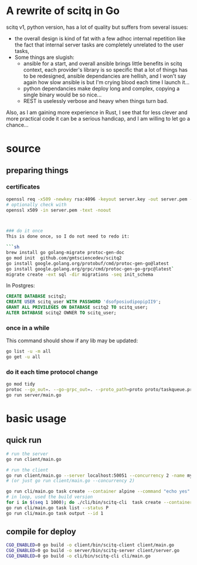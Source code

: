 # A rewrite of scitq in Go

scitq v1, python version, has a lot of quality but suffers from several issues:
- the overall design is kind of fat with a few adhoc internal repetition like the fact that internal server tasks are completely unrelated to the user tasks,
- Some things are slugish: 
  - ansible for a start, and overall ansible brings little benefits in scitq context, each provider's library is so specific that a lot of things has to be redesigned, ansible dependancies are hellish, and I won't say again how slow ansible is but I'm crying blood each time I launch it...
  - python dependancies make deploy long and complex, copying a single binary would be so nice...
  - REST is uselessly verbose and heavy when things turn bad.

Also, as I am gaining more experience in Rust, I see that for less clever and more practical code it can be a serious handicap, and I am willing to let go a chance...

# source

## preparing things

### certificates

```sh
openssl req -x509 -newkey rsa:4096 -keyout server.key -out server.pem -days 3650 -nodes -subj "/CN=localhost"
# optionally check with
openssl x509 -in server.pem -text -noout



### do it once
This is done once, so I do not need to redo it: 

```sh
brew install go golang-migrate protoc-gen-doc
go mod init  github.com/gmtsciencedev/scitq2
go install google.golang.org/protobuf/cmd/protoc-gen-go@latest
go install google.golang.org/grpc/cmd/protoc-gen-go-grpc@latest`
migrate create -ext sql -dir migrations -seq init_schema

```

In Postgres:
```sql
CREATE DATABASE scitq2;
CREATE USER scitq_user WITH PASSWORD 'dsofposiudipopipII9';
GRANT ALL PRIVILEGES ON DATABASE scitq2 TO scitq_user;
ALTER DATABASE scitq2 OWNER TO scitq_user;
```

### once in a while

This command should show if any lib may be updated:
```sh
go list -u -m all
go get -u all
```

### do it each time protocol change
```sh
go mod tidy
protoc --go_out=. --go-grpc_out=. --proto_path=proto proto/taskqueue.proto
go run server/main.go
```

# basic usage

## quick run

```sh
# run the server
go run client/main.go 

# run the client
go run client/main.go --server localhost:50051 --concurrency 2 -name myworker
# (or just go run client/main.go --concurrency 2)

go run cli/main.go task create --container alpine --command "echo yes"
# in loop, used the build version
for i in $(seq 1 1000); do ./cli/bin/scitq-cli  task create --container alpine --command "echo yes"; done
go run cli/main.go task list --status P
go run cli/main.go task output --id 1

```

## compile for deploy

```sh
CGO_ENABLED=0 go build -o client/bin/scitq-client client/main.go
CGO_ENABLED=0 go build -o server/bin/scitq-server client/server.go
CGO_ENABLED=0 go build -o cli/bin/scitq-cli cli/main.go
```